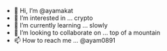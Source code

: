 - 👋 Hi, I’m @ayamakat
- 👀 I’m interested in ... crypto
- 🌱 I’m currently learning ... slowly
- 💞️ I’m looking to collaborate on ... top of a mountain
- 📫 How to reach me ... @ayam0891

<!---
ayamakat/ayamakat is a ✨ special ✨ repository because its `README.md` (this file) appears on your GitHub profile.
You can click the Preview link to take a look at your changes.
--->
